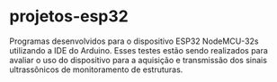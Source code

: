 # projetos-esp32

Programas desenvolvidos para o dispositivo ESP32 NodeMCU-32s utilizando a IDE do Arduino.
Esses testes estão sendo realizados para avaliar o uso do dispositivo para a aquisição e transmissão dos sinais ultrassônicos de monitoramento de estruturas.
